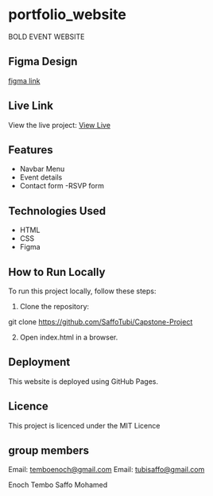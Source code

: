 # portfolio_website

BOLD EVENT WEBSITE


## Figma Design

 <a href="https://www.figma.com/file/DaToHkl2VqWbbTGwkdKI01/Saffo-%26-Enoch-Capstone-Project-(Event-Website)?type=design&node-id=0%3A1&mode=design&t=UKZCOU1QX1HrR6FJ-1">figma link</a>

## Live Link

View the live project:   <a href="saffotubi.github.io/Capstone-Project/">View Live</a>

## Features 

- Navbar Menu
- Event details
- Contact form
-RSVP form

## Technologies Used 

- HTML
- CSS
- Figma

## How to Run Locally

To run this project locally, follow these steps:

1. Clone the repository: 

git clone https://github.com/SaffoTubi/Capstone-Project

2. Open index.html in a browser.

## Deployment 

This website is deployed using GitHub Pages.

## Licence 

This project is licenced under the MIT Licence

## group members 

Email: temboenoch@gmail.com
Email: tubisaffo@gmail.com

Enoch Tembo
Saffo Mohamed